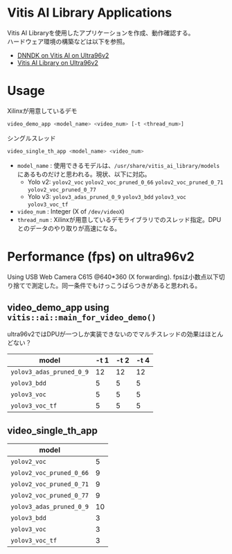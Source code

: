 # Vitis AI Library Applications

Vitis AI Libraryを使用したアプリケーションを作成、動作確認する。  
ハードウェア環境の構築などは以下を参照。

* [DNNDK on Vitis AI on Ultra96v2](https://qiita.com/nv-h/items/7525c9319087a3f51755)
* [Vitis AI Library on Ultra96v2](https://qiita.com/nv-h/items/8f3b05e4e47928718992)

# Usage

Xilinxが用意しているデモ

```sh
video_demo_app <model_name> <video_num> [-t <thread_num>]
```

シングルスレッド

```sh
video_single_th_app <model_name> <video_num>
```


* `model_name` : 使用できるモデルは、`/usr/share/vitis_ai_library/models`にあるものだけと思われる。現状、以下に対応。  
    + Yolo v2: `yolov2_voc` `yolov2_voc_pruned_0_66` `yolov2_voc_pruned_0_71` `yolov2_voc_pruned_0_77`
    + Yolo v3: `yolov3_adas_pruned_0_9` `yolov3_bdd` `yolov3_voc` `yolov3_voc_tf`
* `video_num` : Integer (X of `/dev/videoX`)
* `thread_num` : Xilinxが用意しているデモライブラリでのスレッド指定。DPUとのデータのやり取りが高速になる。


# Performance (fps) on ultra96v2

Using USB Web Camera C615 @640*360 (X forwarding).
fpsは小数点以下切り捨てで測定した。同一条件でもけっこうばらつきがあると思われる。


## video_demo_app using `vitis::ai::main_for_video_demo()`

ultra96v2ではDPUが一つしか実装できないのでマルチスレッドの効果はほとんどない？

|          model           | -t 1 | -t 2 | -t 4 |
|--------------------------|------|------|------|
| `yolov3_adas_pruned_0_9` |   12 |   12 |   12 |
| `yolov3_bdd`             |    5 |    5 |    5 |
| `yolov3_voc`             |    5 |    5 |    5 |
| `yolov3_voc_tf`          |    5 |    5 |    5 |

## video_single_th_app

|          model           |    |
|--------------------------|----|
| `yolov2_voc`             |  5 |
| `yolov2_voc_pruned_0_66` |  9 |
| `yolov2_voc_pruned_0_71` |  9 |
| `yolov2_voc_pruned_0_77` |  9 |
| `yolov3_adas_pruned_0_9` | 10 |
| `yolov3_bdd`             |  3 |
| `yolov3_voc`             |  3 |
| `yolov3_voc_tf`          |  3 |

